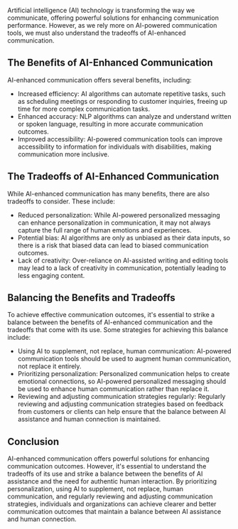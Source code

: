 
Artificial intelligence (AI) technology is transforming the way we communicate, offering powerful solutions for enhancing communication performance. However, as we rely more on AI-powered communication tools, we must also understand the tradeoffs of AI-enhanced communication.

The Benefits of AI-Enhanced Communication
-----------------------------------------

AI-enhanced communication offers several benefits, including:

* Increased efficiency: AI algorithms can automate repetitive tasks, such as scheduling meetings or responding to customer inquiries, freeing up time for more complex communication tasks.
* Enhanced accuracy: NLP algorithms can analyze and understand written or spoken language, resulting in more accurate communication outcomes.
* Improved accessibility: AI-powered communication tools can improve accessibility to information for individuals with disabilities, making communication more inclusive.

The Tradeoffs of AI-Enhanced Communication
------------------------------------------

While AI-enhanced communication has many benefits, there are also tradeoffs to consider. These include:

* Reduced personalization: While AI-powered personalized messaging can enhance personalization in communication, it may not always capture the full range of human emotions and experiences.
* Potential bias: AI algorithms are only as unbiased as their data inputs, so there is a risk that biased data can lead to biased communication outcomes.
* Lack of creativity: Over-reliance on AI-assisted writing and editing tools may lead to a lack of creativity in communication, potentially leading to less engaging content.

Balancing the Benefits and Tradeoffs
------------------------------------

To achieve effective communication outcomes, it's essential to strike a balance between the benefits of AI-enhanced communication and the tradeoffs that come with its use. Some strategies for achieving this balance include:

* Using AI to supplement, not replace, human communication: AI-powered communication tools should be used to augment human communication, not replace it entirely.
* Prioritizing personalization: Personalized communication helps to create emotional connections, so AI-powered personalized messaging should be used to enhance human communication rather than replace it.
* Reviewing and adjusting communication strategies regularly: Regularly reviewing and adjusting communication strategies based on feedback from customers or clients can help ensure that the balance between AI assistance and human connection is maintained.

Conclusion
----------

AI-enhanced communication offers powerful solutions for enhancing communication outcomes. However, it's essential to understand the tradeoffs of its use and strike a balance between the benefits of AI assistance and the need for authentic human interaction. By prioritizing personalization, using AI to supplement, not replace, human communication, and regularly reviewing and adjusting communication strategies, individuals and organizations can achieve clearer and better communication outcomes that maintain a balance between AI assistance and human connection.
